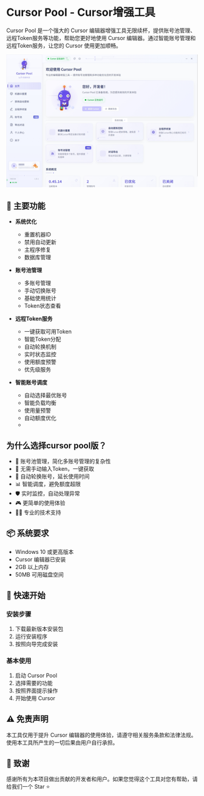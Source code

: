 # Cursor Pool - Cursor增强工具

Cursor Pool 是一个强大的 Cursor 编辑器增强工具无限续杯，提供账号池管理、远程Token服务等功能，帮助您更好地使用 Cursor 编辑器。通过智能账号管理和远程Token服务，让您的 Cursor 使用更加顺畅。

![预览](20250326142815.png)

## 🚀 主要功能

- **系统优化**
  - 重置机器ID
  - 禁用自动更新
  - 主程序修复
  - 数据库管理
- **账号池管理**
  - 多账号管理
  - 手动切换账号
  - 基础使用统计
  - Token状态查看
- **远程Token服务**
  - 一键获取可用Token
  - 智能Token分配
  - 自动轮换机制
  - 实时状态监控
  - 使用额度预警
  - 优先级服务

- **智能账号调度**
  - 自动选择最优账号
  - 智能负载均衡
  - 使用量预警
  - 自动额度优化
  - 
## 为什么选择cursor pool版？
- 🎯 账号池管理，简化多账号管理的复杂性
- 🎯 无需手动输入Token，一键获取
- 🔄 自动轮换账号，延长使用时间
- 📊 智能调度，避免额度超限
- 🛡️ 实时监控，自动处理异常
- 🎮 更简单的使用体验
- 👨‍💻 专业的技术支持

## 📦 系统要求

- Windows 10 或更高版本
- Cursor 编辑器已安装
- 2GB 以上内存
- 50MB 可用磁盘空间

## 🚗 快速开始

### 安装步骤
1. 下载最新版本安装包
2. 运行安装程序
3. 按照向导完成安装

### 基本使用
1. 启动 Cursor Pool
2. 选择需要的功能
3. 按照界面提示操作
4. 开始使用 Cursor

## ⚠️ 免责声明

本工具仅用于提升 Cursor 编辑器的使用体验，请遵守相关服务条款和法律法规。使用本工具所产生的一切后果由用户自行承担。

## 🎁 致谢

感谢所有为本项目做出贡献的开发者和用户。如果您觉得这个工具对您有帮助，请给我们一个 Star ⭐️ 
